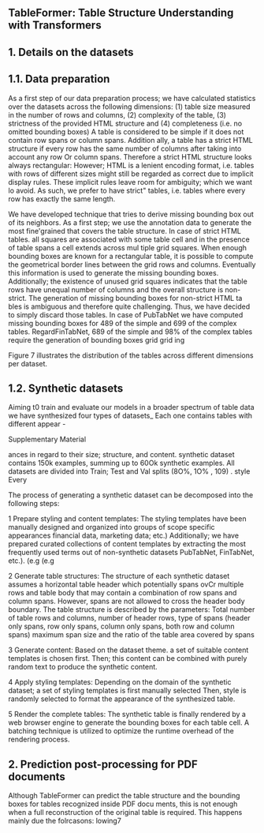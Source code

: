 ## TableFormer: Table Structure Understanding with Transformers

## 1. Details on the datasets

## 1.1. Data preparation

As a first step of our data preparation process; we have calculated statistics over the datasets across the following dimensions: (1) table size measured in the number of rows and columns, (2) complexity of the table, (3) strictness of the provided HTML structure and (4) completeness (i.e. no omitted bounding boxes) A table is considered to be simple if it does not contain row spans or column spans. Addition ally, a table has a strict HTML structure if every row has the same number of columns after taking into account any row Or column spans. Therefore a strict HTML structure looks always rectangular:   However; HTML is a lenient encoding format, i.e. tables with rows of different sizes might still be regarded as correct due to implicit display rules. These implicit rules leave room for ambiguity; which we want lo avoid. As such, we prefer to have strict" tables, i.e. tables where every row has exactly the same length.

We have developed technique that tries to derive missing bounding box out of its neighbors.   As a first step; we use the annotation data to generate the most fine'grained that covers the table structure. In case of strict HTML tables. all squares are associated with some table cell and in the presence of table spans a cell extends across mul tiple grid squares.  When enough bounding boxes are known for a rectangular table, it is possible to compute the geometrical border lines between the grid rows and columns. Eventually this information is used to generate the missing bounding boxes. Additionally; the existence of unused grid squares indicates that the table rows have unequal number of columns and the overall structure is non-strict. The generation of missing bounding boxes for non-strict HTML ta bles is ambiguous and therefore quite challenging. Thus, we have decided to simply discard those tables. In case of PubTabNet we have computed missing bounding boxes for 489 of the simple and 699 of the complex tables. RegardFinTabNet, 689 of the simple and 98% of the complex tables require the generation of bounding boxes grid grid ing

Figure 7 illustrates the distribution of the tables across different dimensions per dataset.

## 1.2. Synthetic datasets

Aiming t0 train and evaluate our models in a broader spectrum of table data we have synthesized four types of datasets_ Each one contains tables with different appear -

Supplementary Material

ances in regard to their size; structure, and content. synthetic dataset contains 150k examples, summing up to 60Ok synthetic examples. All datasets are divided into Train; Test and Val splits (8O%, 1O% , 109) . style Every

The process of generating a synthetic dataset can be decomposed into the following steps:

1 Prepare styling and content templates: The styling templates have been manually designed and organized into groups of scope specific appearances financial  data, marketing data; etc.) Additionally; we have prepared curated collections of content templates by extracting the most frequently  used terms out of non-synthetic datasets PubTabNet, FinTabNet, etc.). (e.g (e.g

2 Generate table structures: The structure of each synthetic dataset assumes a horizontal table header which potentially spans ovCr multiple rows and table body that may contain a combination of row spans and column spans. However, spans are not allowed to cross the header body boundary. The table structure is described by the parameters: Total number of table rows and columns, number of header rows, type of spans (header only spans, row only spans, column only spans, both row and column spans) maximum span size and the ratio of the table area covered by spans

3 Generate content: Based on the dataset theme. a set of suitable content templates is chosen first. Then; this content can be combined with purely random text to produce the synthetic content.

4 Apply styling templates:   Depending on the domain of the synthetic dataset; a set of styling templates is first manually  selected Then, style is randomly selected to format the appearance of the synthesized table.

5 Render the complete tables: The synthetic table is finally rendered by a web browser engine to generate the bounding boxes for each table cell. A batching technique is utilized to optimize the runtime overhead of the rendering process.

## 2. Prediction  post-processing for PDF documents

Although TableFormer can predict the table structure and the bounding boxes for tables recognized inside PDF docu ments, this is not enough when a full reconstruction of the original table is required. This happens mainly due the folrcasons: lowing7